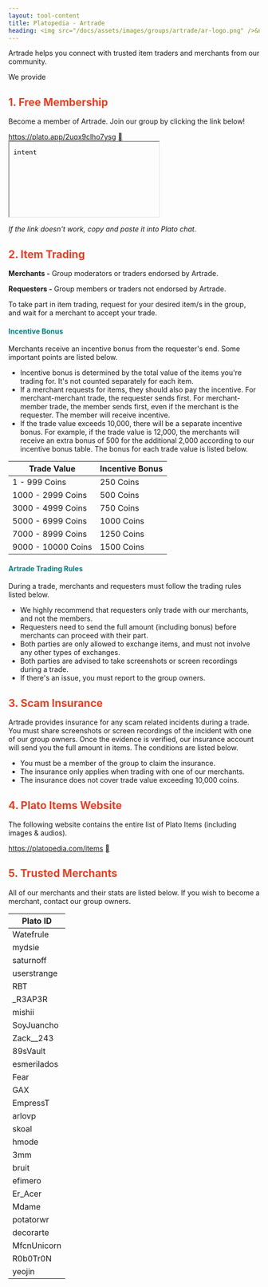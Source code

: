 ```yaml
---
layout: tool-content
title: Platopedia - Artrade
heading: <img src="/docs/assets/images/groups/artrade/ar-logo.png" />&nbsp;Artrade
---
```


<style>
h2 { color:#E44026 !important }
h4 { color:#008080 !important;font-size:var(--unit-text-B) !important }
</style>

<div class="linebreak"></div>

Artrade helps you connect with trusted item traders and merchants from our community.

<div class="content-contents text-left" data-open="true" data-icon="&#xf068;,&#xf067;">We provide <embed/></div>

<div class="linebreak"></div>

## 1. Free Membership

Become a member of Artrade. Join our group by clicking the link below!

<p>
    <a href="https://plato.app/2uqx9clho7ysg" target="intent">https://plato.app/2uqx9clho7ysg</a>
    <a class="btn btn-sm btn-field btn-copy icon font-weight-normal" href="https://plato.app/2uqx9clho7ysg">&#xf24d;</a>
    <iframe class="d-none" name="intent" src="data:text/plain;charset=utf-8;base64,aW50ZW50"></iframe>
</p>

*If the link doesn't work, copy and paste it into Plato chat.*

<div class="linebreak"></div>

## 2. Item Trading

**Merchants -** Group moderators or traders endorsed by Artrade.

**Requesters -** Group members or traders not endorsed by Artrade.

To take part in item trading, request for your desired item/s in the group, and wait for a merchant to accept your trade.

<div class="linebreak"></div>

#### Incentive Bonus

Merchants receive an incentive bonus from the requester's end. Some important points are listed below.

- Incentive bonus is determined by the total value of the items you're trading for. It's not counted separately for each item.
- If a merchant requests for items, they should also pay the incentive. For merchant-merchant trade, the requester sends first. For merchant-member trade, the member sends first, even if the merchant is the requester. The member will receive incentive.
- If the trade value exceeds 10,000, there will be a separate incentive bonus. For example, if the trade value is 12,000, the merchants will receive an extra bonus of 500 for the additional 2,000 according to our incentive bonus table. The bonus for each trade value is listed below.

<table class="table table-bordered">
    <thead>
        <tr>
            <th class="w-50">Trade Value</th>
            <th class="w-50">Incentive Bonus</th>
        </tr>
    </thead>
    <tbody>
        <tr>
            <td>1 - 999 Coins</td>
            <td>250 Coins</td>
        </tr>
        <tr>
            <td>1000 - 2999 Coins</td>
            <td>500 Coins</td>
        </tr>
        <tr>
            <td>3000 - 4999 Coins</td>
            <td>750 Coins</td>
        </tr>
        <tr>
            <td>5000 - 6999 Coins</td>
            <td>1000 Coins</td>
        </tr>
        <tr>
            <td>7000 - 8999 Coins</td>
            <td>1250 Coins</td>
        </tr>
        <tr>
            <td>9000 - 10000 Coins</td>
            <td>1500 Coins</td>
        </tr>        
    </tbody>
</table>

<div class="linebreak"></div>

#### Artrade Trading Rules

During a trade, merchants and requesters must follow the trading rules listed below.

- We highly recommend that requesters only trade with our merchants, and not the members.
- Requesters need to send the full amount (including bonus) before merchants can proceed with their part.
- Both parties are only allowed to exchange items, and must not involve any other types of exchanges.
- Both parties are advised to take screenshots or screen recordings during a trade.
- If there's an issue, you must report to the group owners.

<div class="linebreak"></div>

## 3. Scam Insurance

Artrade provides insurance for any scam related incidents during a trade. You must share screenshots or screen recordings of the incident with one of our group owners. Once the evidence is verified, our insurance account will send you the full amount in items. The conditions are listed below.

- You must be a member of the group to claim the insurance.
- The insurance only applies when trading with one of our merchants.
- The insurance does not cover trade value exceeding 10,000 coins.

<div class="linebreak"></div>

## 4. Plato Items Website

The following website contains the entire list of Plato Items (including images & audios).

<p>
    <a href="https://platopedia.com/items">https://platopedia.com/items</a>
    <a class="btn btn-sm btn-field btn-copy icon font-weight-normal" href="https://platopedia.com/items">&#xf24d;</a>
</p>

<div class="linebreak"></div>

## 5. Trusted Merchants

All of our merchants and their stats are listed below. If you wish to become a merchant, contact our group owners.

<table class="table table-bordered">
    <thead>
        <tr>
            <th class="">Plato ID</th>
        </tr>
    </thead>
    <tbody>
        <tr>
            <td>Watefrule</td>
        </tr>
        <tr>
            <td>mydsie</td>
        </tr>        
        <tr>
            <td>saturnoff</td>
        </tr>
        <tr>
            <td>userstrange</td>
        </tr>        
        <tr>
            <td>RBT</td>
        </tr>
        <tr>
            <td>_R3AP3R</td>
        </tr>
        <tr>
            <td>mishii</td>
        </tr>
        <tr>
            <td>SoyJuancho</td>
        </tr>
        <tr>
            <td>Zack__243</td>
        </tr>
        <tr>
            <td>89sVault</td>
        </tr>
        <tr>
            <td>esmerilados</td>
        </tr>        
        <tr>
            <td>Fear</td>
        </tr>
        <tr>
            <td>GAX</td>
        </tr>
        <tr>
            <td>EmpressT</td>
        </tr>        
        <tr>
            <td>arlovp</td>
        </tr>
        <tr>
            <td>skoal</td>
        </tr>
        <tr>
            <td>hmode</td>
        </tr>
        <tr>
            <td>3mm</td>
        </tr>
        <tr>
            <td>bruit</td>
        </tr>
        <tr>
            <td>efimero</td>
        </tr>
        <tr>
            <td>Er_Acer</td>
        </tr>
        <tr>
            <td>Mdame</td>
        </tr>
        <tr>
            <td>potatorwr</td>
        </tr>
        <tr>
            <td>decorarte</td>
        </tr>
        <tr>
            <td>MfcnUnicorn</td>
        </tr>
        <tr>
            <td>R0b0Tr0N</td>
        </tr>
        <tr>
            <td>yeojin</td>
        </tr>
    </tbody>
</table>

<div class="linebreak"></div>
